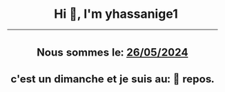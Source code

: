 <h1 align='center'>Hi 👋, I'm yhassanige1</h1>
<div align='center'>

|<h2 align='center'>Nous sommes le: <u>26/05/2024</u></h2><h2 align='center'>c'est un dimanche et je suis au: 🌴 repos.</h2>|
|---
</div>